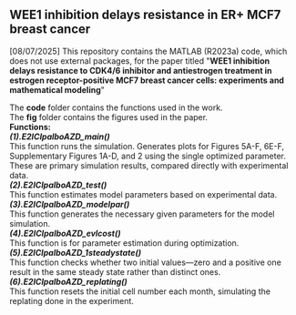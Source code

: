 ## WEE1 inhibition delays resistance in ER+ MCF7 breast cancer
[08/07/2025] This repository contains the MATLAB (R2023a) code, which does not use external packages, for the paper titled
"**WEE1 inhibition delays resistance to CDK4/6 inhibitor and antiestrogen treatment in estrogen receptor-positive MCF7 breast cancer cells: experiments and mathematical modeling**"

The **code** folder contains the functions used in the work.\
The **fig** folder contains the figures used in the paper.\
**Functions:**\
***(1).E2ICIpalboAZD_main()***\
This function runs the simulation. Generates plots for Figures 5A-F, 6E-F, Supplementary Figures 1A-D, and 2 using the single optimized parameter. These are primary simulation results, compared directly with experimental data.\
***(2).E2ICIpalboAZD_test()***\
This function estimates model parameters based on experimental data.\
***(3).E2ICIpalboAZD_modelpar()***\
This function generates the necessary given parameters for the model simulation.\
***(4).E2ICIpalboAZD_evlcost()***\
This function is for parameter estimation during optimization.\
***(5).E2ICIpalboAZD_1steadystate()***\
This function checks whether two initial values—zero and a positive one 
result in the same steady state rather than distinct ones.\
***(6).E2ICIpalboAZD_replating()***\
This function resets the initial cell number each month, simulating the replating done in the experiment.



